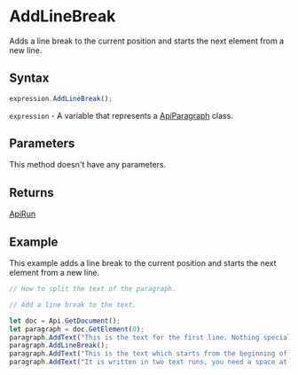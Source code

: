 # AddLineBreak

Adds a line break to the current position and starts the next element from a new line.

## Syntax

```javascript
expression.AddLineBreak();
```

`expression` - A variable that represents a [ApiParagraph](../ApiParagraph.md) class.

## Parameters

This method doesn't have any parameters.

## Returns

[ApiRun](../../ApiRun/ApiRun.md)

## Example

This example adds a line break to the current position and starts the next element from a new line.

```javascript editor-docx
// How to split the text of the paragraph.

// Add a line break to the text.

let doc = Api.GetDocument();
let paragraph = doc.GetElement(0);
paragraph.AddText("This is the text for the first line. Nothing special.");
paragraph.AddLineBreak();
paragraph.AddText("This is the text which starts from the beginning of the second line. ");
paragraph.AddText("It is written in two text runs, you need a space at the end of the first run sentence to separate them.");
```
